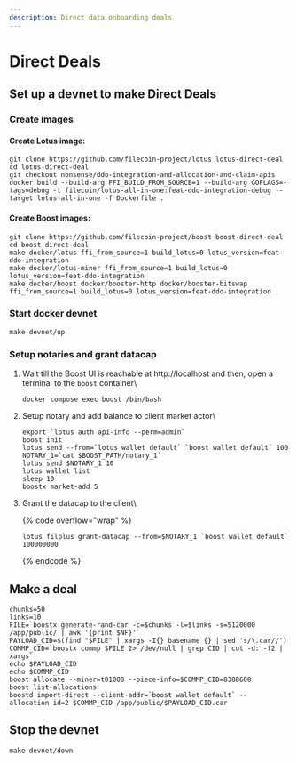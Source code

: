 ```yaml
---
description: Direct data onboarding deals
---
```


# Direct Deals

## Set up a devnet to make Direct Deals

### Create images

#### Create Lotus image:

```
git clone https://github.com/filecoin-project/lotus lotus-direct-deal
cd lotus-direct-deal
git checkout nonsense/ddo-integration-and-allocation-and-claim-apis
docker build --build-arg FFI_BUILD_FROM_SOURCE=1 --build-arg GOFLAGS=-tags=debug -t filecoin/lotus-all-in-one:feat-ddo-integration-debug --target lotus-all-in-one -f Dockerfile .
```

#### Create Boost images:

```
git clone https://github.com/filecoin-project/boost boost-direct-deal
cd boost-direct-deal
make docker/lotus ffi_from_source=1 build_lotus=0 lotus_version=feat-ddo-integration
make docker/lotus-miner ffi_from_source=1 build_lotus=0 lotus_version=feat-ddo-integration
make docker/boost docker/booster-http docker/booster-bitswap ffi_from_source=1 build_lotus=0 lotus_version=feat-ddo-integration
```

### Start docker devnet

```
make devnet/up
```

### Setup notaries and grant datacap

1.  Wait till the Boost UI is reachable at http://localhost and then, open a terminal to the `boost` container\


    ```
    docker compose exec boost /bin/bash
    ```
2.  Setup notary and add balance to client market actor\


    ```
    export `lotus auth api-info --perm=admin`
    boost init
    lotus send --from=`lotus wallet default` `boost wallet default` 100
    NOTARY_1=`cat $BOOST_PATH/notary_1`
    lotus send $NOTARY_1 10
    lotus wallet list
    sleep 10
    boostx market-add 5
    ```
3.  Grant the datacap to the client\


    {% code overflow="wrap" %}
    ```
    lotus filplus grant-datacap --from=$NOTARY_1 `boost wallet default` 100000000
    ```
    {% endcode %}

## Make a deal

```
chunks=50
links=10
FILE=`boostx generate-rand-car -c=$chunks -l=$links -s=5120000 /app/public/ | awk '{print $NF}'`
PAYLOAD_CID=$(find "$FILE" | xargs -I{} basename {} | sed 's/\.car//')
COMMP_CID=`boostx commp $FILE 2> /dev/null | grep CID | cut -d: -f2 | xargs`
echo $PAYLOAD_CID
echo $COMMP_CID
boost allocate --miner=t01000 --piece-info=$COMMP_CID=8388608
boost list-allocations
boostd import-direct --client-addr=`boost wallet default` --allocation-id=2 $COMMP_CID /app/public/$PAYLOAD_CID.car
```

## Stop the devnet

```
make devnet/down
```
